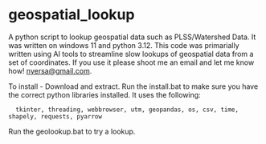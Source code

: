 # geospatial_lookup
A python script to lookup geospatial data such as PLSS/Watershed Data. It was written on windows 11 and python 3.12. 
This code was primarially written using AI tools to streamline slow lookups of geospatial data from a set of coordinates.
If you use it please shoot me an email and let me know how! nyersa@gmail.com.

To install - Download and extract. 
Run the install.bat to make sure you have the correct python libraries installed. It uses the following:

      tkinter, threading, webbrowser, utm, geopandas, os, csv, time, shapely, requests, pyarrow

Run the geolookup.bat to try a lookup.
